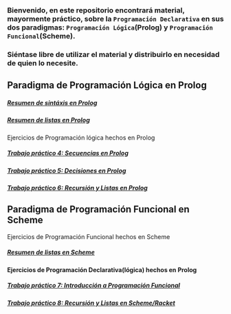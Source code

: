 ### Bienvenido, en este repositorio encontrará material, mayormente práctico, sobre la `Programación Declarativa` en sus dos paradigmas: `Programación Lógica`(Prolog) y `Programación Funcional`(Scheme).
### Siéntase libre de utilizar el material y distribuirlo en necesidad de quien lo necesite.




## Paradigma de Programación Lógica en Prolog

##### [Resumen de sintáxis en Prolog](./ResumenProlog.md)
##### [Resumen de listas en Prolog](./Listas-Prolog.md)
Ejercicios de Programación lógica hechos en Prolog

##### [Trabajo práctico 4: Secuencias en Prolog](./Prolog-Practica/GuiaPractica4.md)
##### [Trabajo práctico 5: Decisiones en Prolog](./Prolog-Practica/GuiaPractica5.md)
##### [Trabajo práctico 6: Recursión y Listas en Prolog](./Prolog-Practica/GuiaPractica6.md)


## Paradigma de Programación Funcional en Scheme
Ejercicios de Programación Funcional hechos en Scheme
##### [Resumen de listas en Scheme](./Listas-Scheme.md)

#### Ejercicios de Programación Declarativa(lógica) hechos en Prolog
##### [Trabajo práctico 7: Introducción a Programación Funcional](./Scheme-Practica/GuiaPractica7.md)
##### [Trabajo práctico 8: Recursión y Listas en Scheme/Racket](./Scheme-Practica/GuiaPractica8.md)

